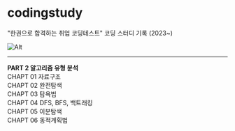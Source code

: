 # **codingstudy**
"한권으로 합격하는 취업 코딩테스트" 코딩 스터디 기록 (2023~)

![Alt](/codingstudy/한권취코.jpg)

----------------------------------
**PART 2 알고리즘 유형 분석<br/>**
CHAPT 01 자료구조<br/>
CHAPT 02 완전탐색<br/>
CHAPT 03 탐욕법<br/>
CHAPT 04 DFS, BFS, 백트래킹<br/>
CHAPT 05 이분탐색<br/>
CHAPT 06 동적계획법 
